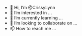 - 👋 Hi, I’m @CrissyLynn
- 👀 I’m interested in ...
- 🌱 I’m currently learning ...
- 💞️ I’m looking to collaborate on ...
- 📫 How to reach me ...

<!---
CrissyLynn/CrissyLynn is a ✨ special ✨ repository because its `README.md` (this file) appears on your GitHub profile.
You can click the Preview link to take a look at your changes.
--->
